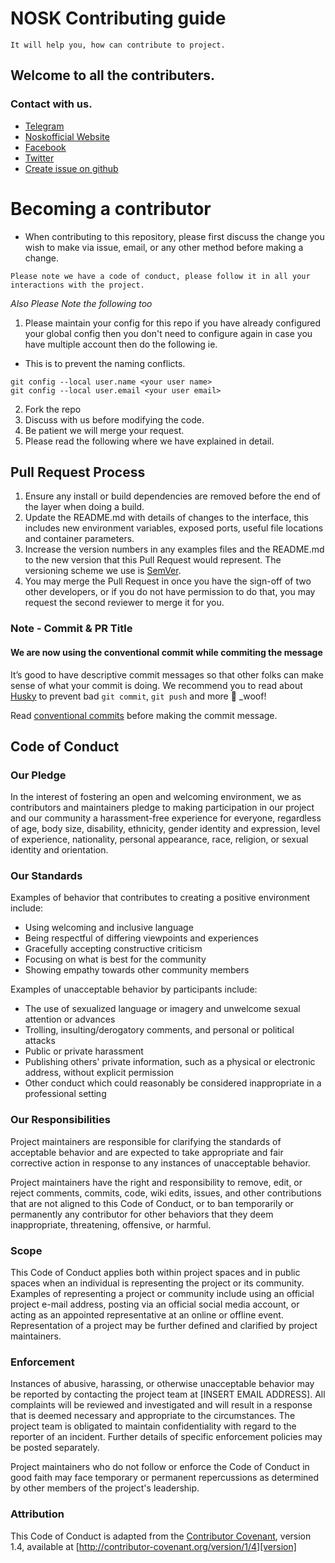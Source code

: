# NOSK Contributing guide
`It will help you, how can contribute to project.`

## Welcome to all the contributers.

### Contact with us. 
  - [Telegram](https://t.me/noskgroup/)
  - [Noskofficial Website](https://nosk.org.np)
  - [Facebook](https://facebook.com/nosklub)
  - [Twitter](https://twitter.com/officialnosk)
  - [Create issue on github](https://github.com/officialnosk/alumni-network/issues)

# Becoming a contributor
- When contributing to this repository, please first discuss the change you wish to make via issue, email, or any other method before making a change. 

` Please note we have a code of conduct, please follow it in all your interactions with the project. `

*Also Please Note the following too*

1. Please maintain your config for this repo if you have already configured your global config then you don't need to configure again in case you have multiple account then do the following ie.
  - This is to prevent the naming conflicts. 
```
git config --local user.name <your user name>
git config --local user.email <your user email>
```
2. Fork the repo
3. Discuss with us before modifying the code.
4. Be patient we will merge your request.
5. Please read the following where we have explained in detail.

## Pull Request Process

1. Ensure any install or build dependencies are removed before the end of the layer when doing a 
   build.
2. Update the README.md with details of changes to the interface, this includes new environment 
   variables, exposed ports, useful file locations and container parameters.
3. Increase the version numbers in any examples files and the README.md to the new version that this
   Pull Request would represent. The versioning scheme we use is [SemVer](http://semver.org/).
4. You may merge the Pull Request in once you have the sign-off of two other developers, or if you 
   do not have permission to do that, you may request the second reviewer to merge it for you.

### Note - Commit & PR Title

#### We are now using the conventional commit while commiting the message

It’s good to have descriptive commit messages so that other folks can make sense of what your commit is doing.
We recommend you to read about [Husky](https://github.com/typicode/husky/blob/master/README.md) to prevent bad `git commit`, `git push` and more 🐶 \_woof!

Read [conventional commits](https://www.conventionalcommits.org/en/v1.0.0/) before making the commit message.

## Code of Conduct

### Our Pledge

In the interest of fostering an open and welcoming environment, we as
contributors and maintainers pledge to making participation in our project and
our community a harassment-free experience for everyone, regardless of age, body
size, disability, ethnicity, gender identity and expression, level of experience,
nationality, personal appearance, race, religion, or sexual identity and
orientation.

### Our Standards

Examples of behavior that contributes to creating a positive environment
include:

* Using welcoming and inclusive language
* Being respectful of differing viewpoints and experiences
* Gracefully accepting constructive criticism
* Focusing on what is best for the community
* Showing empathy towards other community members

Examples of unacceptable behavior by participants include:

* The use of sexualized language or imagery and unwelcome sexual attention or advances
* Trolling, insulting/derogatory comments, and personal or political attacks
* Public or private harassment
* Publishing others' private information, such as a physical or electronic
  address, without explicit permission
* Other conduct which could reasonably be considered inappropriate in a
  professional setting

### Our Responsibilities

Project maintainers are responsible for clarifying the standards of acceptable
behavior and are expected to take appropriate and fair corrective action in
response to any instances of unacceptable behavior.

Project maintainers have the right and responsibility to remove, edit, or
reject comments, commits, code, wiki edits, issues, and other contributions
that are not aligned to this Code of Conduct, or to ban temporarily or
permanently any contributor for other behaviors that they deem inappropriate,
threatening, offensive, or harmful.

### Scope

This Code of Conduct applies both within project spaces and in public spaces
when an individual is representing the project or its community. Examples of
representing a project or community include using an official project e-mail
address, posting via an official social media account, or acting as an appointed
representative at an online or offline event. Representation of a project may be
further defined and clarified by project maintainers.

### Enforcement

Instances of abusive, harassing, or otherwise unacceptable behavior may be
reported by contacting the project team at [INSERT EMAIL ADDRESS]. All
complaints will be reviewed and investigated and will result in a response that
is deemed necessary and appropriate to the circumstances. The project team is
obligated to maintain confidentiality with regard to the reporter of an incident.
Further details of specific enforcement policies may be posted separately.

Project maintainers who do not follow or enforce the Code of Conduct in good
faith may face temporary or permanent repercussions as determined by other
members of the project's leadership.

### Attribution

This Code of Conduct is adapted from the [Contributor Covenant][homepage], version 1.4,
available at [http://contributor-covenant.org/version/1/4][version]

[homepage]: http://contributor-covenant.org
[version]: http://contributor-covenant.org/version/1/4/

